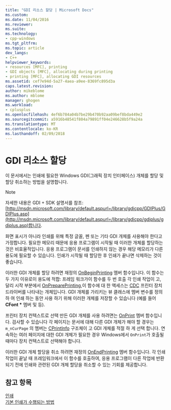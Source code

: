 ```yaml
---
title: "GDI 리소스 할당 | Microsoft Docs"
ms.custom: 
ms.date: 11/04/2016
ms.reviewer: 
ms.suite: 
ms.technology:
- cpp-windows
ms.tgt_pltfrm: 
ms.topic: article
dev_langs:
- C++
helpviewer_keywords:
- resources [MFC], printing
- GDI objects [MFC], allocating during printing
- printing [MFC], allocating GDI resources
ms.assetid: cef7e94d-5a27-4aea-a9ee-8369fc895d3a
caps.latest.revision: 
author: mikeblome
ms.author: mblome
manager: ghogen
ms.workload:
- cplusplus
ms.openlocfilehash: 4ef6b784a04b7be29b470b92aa09bef8bda449e2
ms.sourcegitcommit: a5916b48541f804a79891ff04e246628b5f9a24a
ms.translationtype: MT
ms.contentlocale: ko-KR
ms.lasthandoff: 02/09/2018
---
```

# <a name="allocating-gdi-resources"></a>GDI 리소스 할당
이 문서에서는 인쇄에 필요한 Windows GDI(그래픽 장치 인터페이스) 개체를 할당 및 할당 취소하는 방법을 설명합니다.  
  
> [!NOTE]
>  자세한 내용은 GDI + SDK 설명서를 참조: [http://msdn.microsoft.com/library/default.aspurl=/library/gdicpp/GDIPlus/GDIPlus.asp](http://msdn.microsoft.com/library/default.aspurl=/library/gdicpp/gdiplus/gdiplus.asp)합니다.  
  
 화면 표시가 아니라 인쇄를 위해 특정 글꼴, 펜 또는 기타 GDI 개체를 사용해야 한다고 가정합니다. 필요한 메모리 때문에 응용 프로그램이 시작될 때 이러한 개체를 할당하는 것은 비효율적입니다. 응용 프로그램이 문서를 인쇄하지 않는 경우 해당 메모리가 다른 용도에 필요할 수 있습니다. 인쇄가 시작될 때 할당한 후 인쇄가 끝나면 삭제하는 것이 좋습니다.  
  
 이러한 GDI 개체를 할당 하려면 재정의 [OnBeginPrinting](../mfc/reference/cview-class.md#onbeginprinting) 멤버 함수입니다. 이 함수는 두 가지 이유로이 용도에 적합: 프레임 워크가이 함수를 두 번 호출 각 인쇄 작업이 고, 달리 시작 부분에서 [OnPreparePrinting](../mfc/reference/cview-class.md#onprepareprinting),이 함수에 대 한 액세스는 [CDC](../mfc/reference/cdc-class.md) 프린터 장치 드라이버를 나타내는 개체입니다. GDI 개체를 가리키는 뷰 클래스에 멤버 변수를 정의 하 여 인쇄 하는 동안 사용 하기 위해 이러한 개체를 저장할 수 있습니다 (예를 들어 **CFont \***  멤버 및 등).  
  
 프린터 장치 컨텍스트로 선택 만든 GDI 개체를 사용 하려면는 [OnPrint](../mfc/reference/cview-class.md#onprint) 멤버 함수입니다. 검사할 수 있습니다 각 페이지는 문서에 대해 다른 GDI 개체가 해야 할 경우는 `m_nCurPage` 의 멤버는 [CPrintInfo](../mfc/reference/cprintinfo-structure.md) 구조체이 고 GDI 개체를 적절 하 게 선택 합니다. 연속하는 여러 페이지에 대한 GDI 개체가 필요한 경우 Windows에서 `OnPrint`가 호출될 때마다 장치 컨텍스트로 선택해야 합니다.  
  
 이러한 GDI 개체 할당을 취소 하려면 재정의 [OnEndPrinting](../mfc/reference/cview-class.md#onendprinting) 멤버 함수입니다. 각 인쇄 작업이 끝날 때 프레임워크에서 이 함수를 호출하여, 응용 프로그램이 다른 작업에 반환되기 전에 인쇄와 관련된 GDI 개체 할당을 취소할 수 있는 기회를 제공합니다.  
  
## <a name="see-also"></a>참고 항목  
 [인쇄](../mfc/printing.md)   
 [기본 인쇄가 수행되는 방법](../mfc/how-default-printing-is-done.md)

